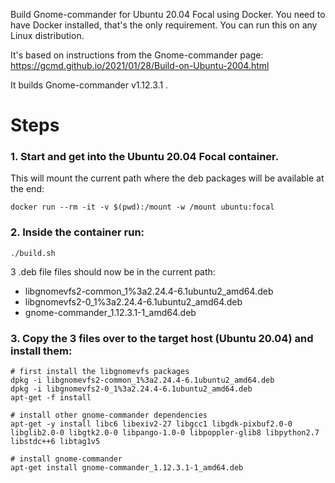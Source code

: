 Build Gnome-commander for Ubuntu 20.04 Focal using Docker.
You need to have Docker installed, that's the only requirement.
You can run this on any Linux distribution.

It's based on instructions from the Gnome-commander page:
https://gcmd.github.io/2021/01/28/Build-on-Ubuntu-2004.html

It builds Gnome-commander v1.12.3.1 .

# Steps

### 1. Start and get into the Ubuntu 20.04 Focal container.
This will mount the current path where the deb packages will be available at the end:

```
docker run --rm -it -v $(pwd):/mount -w /mount ubuntu:focal
```

### 2. Inside the container run:

```
./build.sh
```

3 .deb file files should now be in the current path:
- libgnomevfs2-common_1%3a2.24.4-6.1ubuntu2_amd64.deb
- libgnomevfs2-0_1%3a2.24.4-6.1ubuntu2_amd64.deb
- gnome-commander_1.12.3.1-1_amd64.deb


### 3. Copy the 3 files over to the target host (Ubuntu 20.04) and install them:

```
# first install the libgnomevfs packages
dpkg -i libgnomevfs2-common_1%3a2.24.4-6.1ubuntu2_amd64.deb
dpkg -i libgnomevfs2-0_1%3a2.24.4-6.1ubuntu2_amd64.deb
apt-get -f install

# install other gnome-commander dependencies
apt-get -y install libc6 libexiv2-27 libgcc1 libgdk-pixbuf2.0-0 libglib2.0-0 libgtk2.0-0 libpango-1.0-0 libpoppler-glib8 libpython2.7 libstdc++6 libtag1v5

# install gnome-commander
apt-get install gnome-commander_1.12.3.1-1_amd64.deb
```

